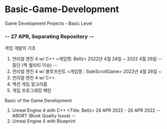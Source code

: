 # Basic-Game-Development
Game Development Projects - Basic Level

### -- 27 APR, Separating Repository --

게임 개발의 기초

1. 언리얼 엔진 4 w/ C++ <게임명: Bellz> 2022년 4월 24일 ~ 2022 4월 26일
-- 중단 (책 퀄리티 이슈) --
1. 언리얼 엔진 4 w/ 블루프린트 <게임명 : SideScrollGame> 2022년 4월 26일 ~
2. 언리얼 엔진 4 w/ C++
3. 액션 게임 알고리즘
4. 게임 프로그래밍 패턴

Basic of the Game Development

1. Unreal Engine 4 with C++ <Title: Bellz> 24 APR 2022 - 26 APR 2022
-- ABORT (Book Quality Issue) --
1. Unreal Engine 4 with Blueprint <Title : SideScrollGame> 26 APR 2022 ~
2. Unreal Engine 4 with C++
3. Action Game Algorithms
4. Game Programming Patterns
